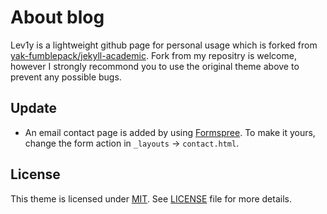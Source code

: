 # About blog

Lev1y is a lightweight github page for personal usage which is forked from [yak-fumblepack/jekyll-academic](https://github.com/yak-fumblepack/jekyll-academic). Fork from my repositry is welcome, however I strongly recommond you to use the original theme above to prevent any possible bugs.

## Update

- An email contact page is added by using [Formspree](https://formspree.io/). To make it yours, change the form action in `_layouts` -> `contact.html`.

## License

This theme is licensed under [MIT](https://opensource.org/licenses/MIT). See [LICENSE](https://github.com/yak-fumblepack/jekyll-academic/blob/master/LICENSE.txt) file for more details.

